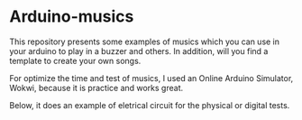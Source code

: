 # Arduino-musics
This repository presents some examples of musics which you can use in your arduino to play in a buzzer and others. In addition, will you find a template to create your own songs. 

For optimize the time and test of musics, I used an Online Arduino Simulator, Wokwi, because it is practice and works great.

Below, it does an example of eletrical circuit for the physical or digital tests. 
